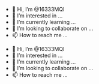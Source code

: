 - 👋 Hi, I’m @16333MQI
- 👀 I’m interested in ...
- 🌱 I’m currently learning ...
- 💞️ I’m looking to collaborate on ...
- 📫 How to reach me ...

<!---
16333MQI/16333MQI is a ✨ special ✨ repository because its `README.md` (this file) appears on your GitHub profile.
You can click the Preview link to take a look at your changes.
--->
- 👋 Hi, I’m @16333MQI
- 👀 I’m interested in ...
- 🌱 I’m currently learning ...
- 💞️ I’m looking to collaborate on ...
- 📫 How to reach me ...

<!---
16333MQI/16333MQI is a ✨ special ✨ repository because its `README.md` (this file) appears on your GitHub profile.
You can click the Preview link to take a look at your changes.
--->
